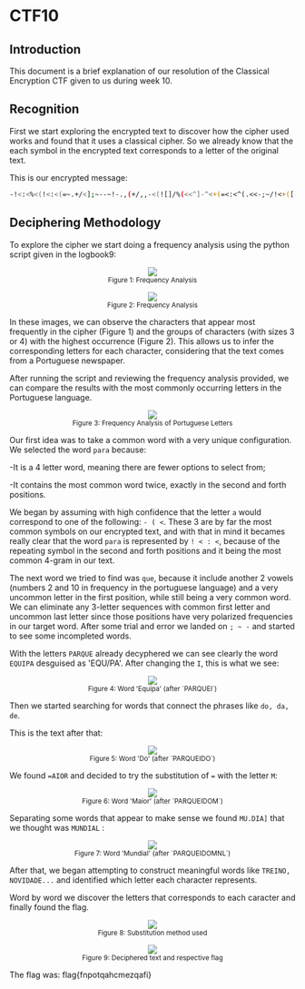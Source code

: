 # CTF10

## Introduction

This document is a brief explanation of our resolution of the Classical Encryption CTF given to us during week 10.

## Recognition

First we start exploring the encrypted text to discover how the cipher used works and found that it uses a classical cipher. So we already know that the each symbol in the encrypted text corresponds to a letter of the original text.

This is our encrypted message:

```bash
-!<:<%<(!<:<(=~.+/<];~--~!-.,(+/,,-<(![]/%(<<^]-^<+(=<:<^(.<<-;~/!<+([-.&/%<^:-/.(~,-(.^-=+-=<.*<-+-^<:+-.(&/.<]+(,-_~.+(^:-/.(+(+/<&(/+/$~]_<+<<]/,^<+(,+-@(/^(|(_<+(:-,%(.$(%<+(,!(:-:/?,,(.!<:<(|(_(+--,^<^<:+-%(=(,<]_~-/:(,<=</(:.($/+<+-!:-.+-,-%(=(:-_:-,,(+-$/^(:!<.-/:<;~--,^-$-<~,-.^--=!-.<&/-]!(:]-,<(%(.^:</+<.(_-%/<!(:^~_<]($/^(:|<-,^<[(=-+-$-:<<]/.*<:+-/./%/(+/,,-,*-~<(![]/%(=<_.~,,(.-,^<^<=[-=.(,+-@(/^(+-!(/,+-~=<]-,<(;~-(<&<,^(~+(,%<=!(,!(:,-/,=-,-,:-%(:+-,-;~-=<_.~,,(.|(_(~!-]<~]^/=<$-@{&.!(^;<*%=-@;<&/}
```

## Deciphering Methodology

To explore the cipher we start doing a frequency analysis using the python script given in the logbook9:

<div align="center">
    <figure>
        <img src="images/CTF10/ctf10_1.png">
        <figcaption style="font-size: smaller">Figure 1: Frequency Analysis</figcaption>
    </figure>
    <figure>
        <img src="images/CTF10/ctf10_2.png">
        <figcaption style="font-size: smaller">Figure 2: Frequency Analysis</figcaption>
    </figure>
</div>

In these images, we can observe the characters that appear most frequently in the cipher (Figure 1) and the groups of characters (with sizes 3 or 4) with the highest occurrence (Figure 2). This allows us to infer the corresponding letters for each character, considering that the text comes from a Portuguese newspaper.

After running the script and reviewing the frequency analysis provided, we can compare the results with the most commonly occurring letters in the Portuguese language.

<div align="center">
    <figure>
        <img src="images/CTF10/ctf10_3.png">
        <figcaption style="font-size: smaller">Figure 3: Frequency Analysis of Portuguese Letters</figcaption>
    </figure>
</div>

Our first idea was to take a common word with a very unique configuration. We selected the word `para` because:

-It is a 4 letter word, meaning there are fewer options to select from;

-It contains the most common word twice, exactly in the second and forth positions.

We began by assuming with high confidence that the letter `a` would correspond to one of the following: `- ( <`. These 3 are by far the most common symbols on our encrypted text, and with that in mind it becames really clear that the word `para` is represented by `! < : <`, because of the repeating symbol in the second and forth positions and it being the most common 4-gram in our text.

The next word we tried to find was `que`, because it include another 2 vowels (numbers 2 and 10 in frequency in the portuguese language) and a very uncommon letter in the first position, while still being a very common word. We can eliminate any 3-letter sequences with common first letter and uncommon last letter since those positions have very polarized frequencies in our target word. After some trial and error we landed on `; ~ -` and started to see some incompleted words.

With the letters `PARQUE` already decyphered we can see clearly the word
`EQUIPA` desguised as 'EQU/PA'. After changing the `I`, this is what we see:

<div align="center">
    <figure>
        <img src="images/CTF10/ctf10_6.png">
        <figcaption style="font-size: smaller">Figure 4: Word 'Equipa' (after `PARQUEI`)</figcaption>
    </figure>
</div>

Then we started searching for words that connect the phrases like `do, da, de`.

This is the text after that:

<div align="center">
    <figure>
        <img src="images/CTF10/ctf10_7.png">
        <figcaption style="font-size: smaller">Figure 5: Word 'Do' (after `PARQUEIDO`)</figcaption>
    </figure>
</div>

We found `=AIOR` and decided to try the substitution of `=` with the letter `M`:

<div align="center">
    <figure>
        <img src="images/CTF10/ctf10_8.png">
        <figcaption style="font-size: smaller">Figure 6: Word 'Maior' (after `PARQUEIDOM`)</figcaption>
    </figure>
</div>

Separating some words that appear to make sense we found `MU.DIA]` that we thought was `MUNDIAL` :

<div align="center">
    <figure>
        <img src="images/CTF10/ctf10_9.png">
        <figcaption style="font-size: smaller">Figure 7: Word 'Mundial' (after `PARQUEIDOMNL`)</figcaption>
    </figure>
</div>

After that, we began attempting to construct meaningful words like `TREINO, NOVIDADE...` and identified which letter each character represents.

Word by word we discover the letters that corresponds to each caracter and finally found the flag.

<div align="center">
    <figure>
        <img src="images/CTF10/ctf10_4.png">
        <figcaption style="font-size: smaller">Figure 8: Substitution method used</figcaption>
    </figure>
    <figure>
        <img src="images/CTF10/ctf10_5.png">
        <figcaption style="font-size: smaller">Figure 9: Deciphered text and respective flag</figcaption>
    </figure>
</div>

The flag was: flag{fnpotqahcmezqafi}
